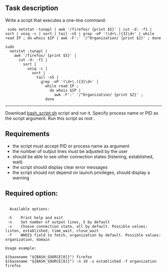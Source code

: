 

## Task description ##

Write a script that executes a one-line command:

``  sudo netstat -tunapl | awk '/firefox/ {print $5}' | cut -d: -f1 | sort | uniq -c | sort | tail -n5 | grep -oP '(\d+\.){3}\d+' | while read IP ; do whois $IP | awk -F':' '/^Organization/ {print $2}' ; done  ``

```
sudo
  netstat -tunapl |
    awk '/firefox/ {print $5}' |
      cut -d: -f1 |
        sort |
          uniq -c |
            sort |
              tail -n5 |
                grep -oP '(\d+\.){3}\d+' |
                  while read IP ;
                    do whois $IP |
                      awk -F':' '/^Organization/ {print $2}' ;
                  done
```                 
***

Download [bash_script.sh](./bash_script.sh)  script and run it. Specify process name or PID as the script argument.  Run this script as root .
## Requirements ##

- the script must accept PID or process name as argument
- the number of output lines must be adjusted by the user
- should be able to see other connection states (listening, established, wait)
- the script should display clear error messages
- the script should not depend on launch privileges, should display a warning



## Required option:
```  -p, --process       Specify process name or PID

  Available options:
  
 -h    Print help and exit
 -n    Set number of output lines, 5 by default
 -s    Choose connection state, all by default. Possible values: listen, established, time_wait, close_wait
 -f    WHOIS field to fetch, organization by default. Possible values: organization, domain
 
Usage example:

$(basename "${BASH_SOURCE[0]}") firefox
$(basename "${BASH_SOURCE[0]}") -n 10 -s established -f organization firefox 
